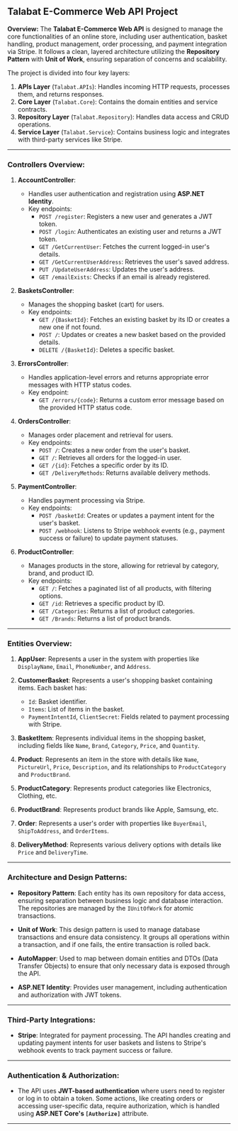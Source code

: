 ## **Talabat E-Commerce Web API Project**

**Overview:**
The **Talabat E-Commerce Web API** is designed to manage the core functionalities of an online store, including user authentication, basket handling, product management, order processing, and payment integration via Stripe. It follows a clean, layered architecture utilizing the **Repository Pattern** with **Unit of Work**, ensuring separation of concerns and scalability.

The project is divided into four key layers:
1. **APIs Layer** (`Talabat.APIs`): Handles incoming HTTP requests, processes them, and returns responses.
2. **Core Layer** (`Talabat.Core`): Contains the domain entities and service contracts.
3. **Repository Layer** (`Talabat.Repository`): Handles data access and CRUD operations.
4. **Service Layer** (`Talabat.Service`): Contains business logic and integrates with third-party services like Stripe.

---

### **Controllers Overview:**

1. **AccountController**:
   - Handles user authentication and registration using **ASP.NET Identity**.
   - Key endpoints:
     - `POST /register`: Registers a new user and generates a JWT token.
     - `POST /login`: Authenticates an existing user and returns a JWT token.
     - `GET /GetCurrentUser`: Fetches the current logged-in user's details.
     - `GET /GetCurrentUserAddress`: Retrieves the user's saved address.
     - `PUT /UpdateUserAddress`: Updates the user's address.
     - `GET /emailExists`: Checks if an email is already registered.

2. **BasketsController**:
   - Manages the shopping basket (cart) for users.
   - Key endpoints:
     - `GET /{BasketId}`: Fetches an existing basket by its ID or creates a new one if not found.
     - `POST /`: Updates or creates a new basket based on the provided details.
     - `DELETE /{BasketId}`: Deletes a specific basket.

3. **ErrorsController**:
   - Handles application-level errors and returns appropriate error messages with HTTP status codes.
   - Key endpoint:
     - `GET /errors/{code}`: Returns a custom error message based on the provided HTTP status code.

4. **OrdersController**:
   - Manages order placement and retrieval for users.
   - Key endpoints:
     - `POST /`: Creates a new order from the user's basket.
     - `GET /`: Retrieves all orders for the logged-in user.
     - `GET /{id}`: Fetches a specific order by its ID.
     - `GET /DeliveryMethods`: Returns available delivery methods.

5. **PaymentController**:
   - Handles payment processing via Stripe.
   - Key endpoints:
     - `POST /basketId`: Creates or updates a payment intent for the user's basket.
     - `POST /webhook`: Listens to Stripe webhook events (e.g., payment success or failure) to update payment statuses.

6. **ProductController**:
   - Manages products in the store, allowing for retrieval by category, brand, and product ID.
   - Key endpoints:
     - `GET /`: Fetches a paginated list of all products, with filtering options.
     - `GET /id`: Retrieves a specific product by ID.
     - `GET /Categories`: Returns a list of product categories.
     - `GET /Brands`: Returns a list of product brands.

---

### **Entities Overview:**

1. **AppUser**: Represents a user in the system with properties like `DisplayName`, `Email`, `PhoneNumber`, and `Address`.

2. **CustomerBasket**: Represents a user's shopping basket containing items. Each basket has:
   - `Id`: Basket identifier.
   - `Items`: List of items in the basket.
   - `PaymentIntentId`, `ClientSecret`: Fields related to payment processing with Stripe.

3. **BasketItem**: Represents individual items in the shopping basket, including fields like `Name`, `Brand`, `Category`, `Price`, and `Quantity`.

4. **Product**: Represents an item in the store with details like `Name`, `PictureUrl`, `Price`, `Description`, and its relationships to `ProductCategory` and `ProductBrand`.

5. **ProductCategory**: Represents product categories like Electronics, Clothing, etc.

6. **ProductBrand**: Represents product brands like Apple, Samsung, etc.

7. **Order**: Represents a user's order with properties like `BuyerEmail`, `ShipToAddress`, and `OrderItems`.

8. **DeliveryMethod**: Represents various delivery options with details like `Price` and `DeliveryTime`.

---

### **Architecture and Design Patterns:**

- **Repository Pattern**: Each entity has its own repository for data access, ensuring separation between business logic and database interaction. The repositories are managed by the `IUnitOfWork` for atomic transactions.
  
- **Unit of Work**: This design pattern is used to manage database transactions and ensure data consistency. It groups all operations within a transaction, and if one fails, the entire transaction is rolled back.

- **AutoMapper**: Used to map between domain entities and DTOs (Data Transfer Objects) to ensure that only necessary data is exposed through the API.

- **ASP.NET Identity**: Provides user management, including authentication and authorization with JWT tokens.

---

### **Third-Party Integrations:**

- **Stripe**: Integrated for payment processing. The API handles creating and updating payment intents for user baskets and listens to Stripe's webhook events to track payment success or failure.

---

### **Authentication & Authorization:**
- The API uses **JWT-based authentication** where users need to register or log in to obtain a token. Some actions, like creating orders or accessing user-specific data, require authorization, which is handled using **ASP.NET Core's `[Authorize]`** attribute.

---
